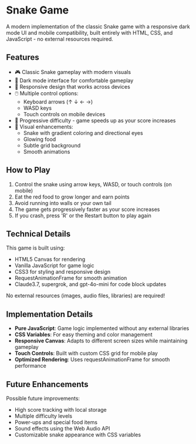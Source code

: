 # Snake Game

A modern implementation of the classic Snake game with a responsive dark mode UI and mobile compatibility, built entirely with HTML, CSS, and JavaScript - no external resources required.

## Features

- 🎮 Classic Snake gameplay with modern visuals
- 🌙 Dark mode interface for comfortable gameplay
- 📱 Responsive design that works across devices
- 🖱️ Multiple control options:
  - Keyboard arrows (↑ ↓ ← →)
  - WASD keys
  - Touch controls on mobile devices
- 🚀 Progressive difficulty - game speeds up as your score increases
- 🎯 Visual enhancements:
  - Snake with gradient coloring and directional eyes
  - Glowing food
  - Subtle grid background
  - Smooth animations

## How to Play

1. Control the snake using arrow keys, WASD, or touch controls (on mobile)
2. Eat the red food to grow longer and earn points
3. Avoid running into walls or your own tail
4. The game gets progressively faster as your score increases
5. If you crash, press 'R' or the Restart button to play again

## Technical Details

This game is built using:
- HTML5 Canvas for rendering
- Vanilla JavaScript for game logic
- CSS3 for styling and responsive design
- RequestAnimationFrame for smooth animation
- Claude3.7, supergrok, and gpt-4o-mini for code block updates

No external resources (images, audio files, libraries) are required!

## Implementation Details

- **Pure JavaScript**: Game logic implemented without any external libraries
- **CSS Variables**: For easy theming and color management
- **Responsive Canvas**: Adapts to different screen sizes while maintaining gameplay
- **Touch Controls**: Built with custom CSS grid for mobile play
- **Optimized Rendering**: Uses requestAnimationFrame for smooth performance

## Future Enhancements

Possible future improvements:
- High score tracking with local storage
- Multiple difficulty levels
- Power-ups and special food items
- Sound effects using the Web Audio API
- Customizable snake appearance with CSS variables
